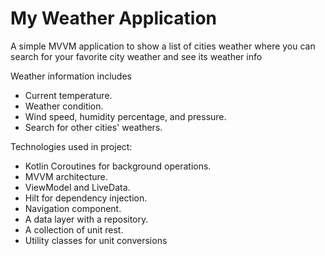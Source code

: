 # My Weather Application

A simple MVVM application to show a list of cities weather where you can search for your favorite
city weather and see its weather info

Weather information includes

- Current temperature.
- Weather condition.
- Wind speed, humidity percentage, and pressure.
- Search for other cities' weathers.

Technologies used in project:

- Kotlin Coroutines for background operations.
- MVVM architecture.
- ViewModel and LiveData.
- Hilt for dependency injection.
- Navigation component.
- A data layer with a repository.
- A collection of unit rest.
- Utility classes for unit conversions 


